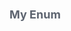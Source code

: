 <div class="attributesKit">
    <div style="padding-bottom:10px;" data-radium="true">
        <h1 style="font-family:-apple-system, BlinkMacSystemFont, &#x27;Segoe UI&#x27;, Helvetica, Arial, sans-serif, &#x27;Apple Color Emoji&#x27;, &#x27;Segoe UI Emoji&#x27;, &#x27;Segoe UI Symbol&#x27;;font-size:18px;color:#5D6470;" data-radium="true">My Enum</h1>
    </div>
    <style>
        .attributesKit p {
            margin-bottom: 4px;
            font-family: -apple-system, BlinkMacSystemFont, 'Segoe UI', Helvetica, Arial, sans-serif, 'Apple Color Emoji', 'Segoe UI Emoji', 'Segoe UI Symbol';
            font-size: 14px;
            color: #8A93A3;
            line-height: 21px;
            font-weight: regular;
        }

        .attributesKit p:last-child {
            margin-bottom: 0px;
        }

        .attributesKit ul {
            margin-left: 20px;
        }

        .attributesKit a {
            color: #747E8E;
            text-decoration: none;
            border-bottom: 1px solid #DCE0E8;
        }

        .attributesKit a:hover {
            border-bottom: none;
        }
    </style>
    <div style="width:100%;height:auto;display:flex;flex-direction:row;flex-wrap:no-wrap;justify-content:flex-start;align-items:stretch;position:relative;">
        <div style="height:auto;width:100%;display:-webkit-box;display:-moz-box;display:-ms-flexbox;display:-webkit-flex;display:flex;-webkit-flex-direction:column;-ms-flex-direction:column;flex-direction:column;-webkit-flex-wrap:no-wrap;-ms-flex-wrap:no-wrap;flex-wrap:no-wrap;-webkit-justify-content:flex-start;justify-content:flex-start;-webkit-align-items:flex-start;align-items:flex-start;-webkit-box-orient:vertical;-webkit-box-direction:normal;-webkit-box-lines:no-wrap;-ms-flex-pack:start;-webkit-box-pack:start;-ms-flex-align:start;-webkit-box-align:start;"
            data-radium="true">
            <div style="width:100%;height:5px;display:flex;flex-direction:row;flex-wrap:no-wrap;justify-content:flex-start;align-items:stretch;position:relative;border:1px solid #E8EBEE;border-bottom:none;background-color:#E8EBEE;"></div>
            <div style="width:100%;height:auto;border:1px solid #E8EBEE;" data-radium="true">
                <div style="width:100%;height:auto;display:flex;flex-direction:row;flex-wrap:no-wrap;justify-content:flex-start;align-items:stretch;position:relative;border-bottom:1px solid #E8EBEE;padding-top:8px;padding-bottom:8px;">
                    <div style="height:auto;width:8px;display:-webkit-box;display:-moz-box;display:-ms-flexbox;display:-webkit-flex;display:flex;-webkit-flex-direction:column;-ms-flex-direction:column;flex-direction:column;-webkit-flex-wrap:no-wrap;-ms-flex-wrap:no-wrap;flex-wrap:no-wrap;-webkit-justify-content:flex-start;justify-content:flex-start;-webkit-align-items:flex-start;align-items:flex-start;min-width:8px;max-width:8px;-webkit-align-self:stretch;align-self:stretch;background-image:url([object Object]);background-size:8px 8px;background-repeat:no-repeat;background-position:center center;margin-left:16px;margin-right:8px;-webkit-box-orient:vertical;-webkit-box-direction:normal;-webkit-box-lines:no-wrap;-ms-flex-pack:start;-webkit-box-pack:start;-ms-flex-align:start;-webkit-box-align:start;-ms-flex-item-align:stretch;"
                        data-radium="true"></div>
                    <div style="height:auto;width:100%;display:-webkit-box;display:-moz-box;display:-ms-flexbox;display:-webkit-flex;display:flex;-webkit-flex-direction:column;-ms-flex-direction:column;flex-direction:column;-webkit-flex-wrap:no-wrap;-ms-flex-wrap:no-wrap;flex-wrap:no-wrap;-webkit-justify-content:flex-start;justify-content:flex-start;-webkit-align-items:flex-start;align-items:flex-start;padding-left:8px;-webkit-box-orient:vertical;-webkit-box-direction:normal;-webkit-box-lines:no-wrap;-ms-flex-pack:start;-webkit-box-pack:start;-ms-flex-align:start;-webkit-box-align:start;"
                        data-radium="true">
                        <div style="width:100%;height:auto;display:flex;flex-direction:row;flex-wrap:no-wrap;justify-content:flex-start;align-items:stretch;position:relative;">
                            <div style="height:auto;width:100%;display:-webkit-box;display:-moz-box;display:-ms-flexbox;display:-webkit-flex;display:flex;-webkit-flex-direction:column;-ms-flex-direction:column;flex-direction:column;-webkit-flex-wrap:no-wrap;-ms-flex-wrap:no-wrap;flex-wrap:no-wrap;-webkit-justify-content:flex-start;justify-content:flex-start;-webkit-align-items:flex-start;align-items:flex-start;-webkit-box-orient:vertical;-webkit-box-direction:normal;-webkit-box-lines:no-wrap;-ms-flex-pack:start;-webkit-box-pack:start;-ms-flex-align:start;-webkit-box-align:start;"
                                data-radium="true">
                                <div style="width:auto;height:auto;margin-top:0px;margin-bottom:0px;margin-left:0px;margin-right:0px;font-weight:600;background-color:#F0F1F4;border-radius:3px;padding-top:4px;padding-bottom:4px;padding-left:8px;padding-right:8px;font-family:-apple-system, BlinkMacSystemFont, &#x27;Segoe UI&#x27;, Helvetica, Arial, sans-serif, &#x27;Apple Color Emoji&#x27;, &#x27;Segoe UI Emoji&#x27;, &#x27;Segoe UI Symbol&#x27;;font-size:13px;line-height:13px;color:#5D6470;word-break:break-word;"
                                    data-radium="true">true</div>
                            </div>
                            <div style="height:auto;width:100%;display:-webkit-box;display:-moz-box;display:-ms-flexbox;display:-webkit-flex;display:flex;-webkit-flex-direction:column;-ms-flex-direction:column;flex-direction:column;-webkit-flex-wrap:no-wrap;-ms-flex-wrap:no-wrap;flex-wrap:no-wrap;-webkit-justify-content:center;justify-content:center;-webkit-align-items:flex-start;align-items:flex-start;-webkit-box-orient:vertical;-webkit-box-direction:normal;-webkit-box-lines:no-wrap;-ms-flex-pack:center;-webkit-box-pack:center;-ms-flex-align:start;-webkit-box-align:start;"
                                data-radium="true">
                                <div style="width:100%;font-family:SFMono-Regular, Consolas, &#x27;Liberation Mono&#x27;, Menlo, Courier, monospace;font-weight:regular;font-size:13px;color:#8A93A3;line-height:13px;margin-bottom:0px;" data-radium="true">boolean</div>
                            </div>
                        </div>
                        <div style="width:100%;height:auto;display:flex;flex-direction:row;flex-wrap:no-wrap;justify-content:flex-start;align-items:stretch;position:relative;">
                            <div data-radium="true">
                                <div style="font-family:-apple-system, BlinkMacSystemFont, &#x27;Segoe UI&#x27;, Helvetica, Arial, sans-serif, &#x27;Apple Color Emoji&#x27;, &#x27;Segoe UI Emoji&#x27;, &#x27;Segoe UI Symbol&#x27;;font-size:13px;color:#8A93A3;line-height:150%;font-weight:regular;"
                                    data-radium="true">
                                    <p>Lorem ipsum dolor sit amet, consectetur adipiscing elit. Nunc tincidunt auctor erat nec vulputate. Donec ut urna urna. Phasellus nisl dolor, posuere non placerat a, efficitur nec elit. Cras mattis nulla et volutpat
                                        ullamcorper.</p>
                                    <p>Donec posuere ipsum at est egestas tempus. Nullam sed interdum eros. Proin accumsan sodales sodales. Nam consequat convallis augue vitae pretium. Maecenas quis orci fringilla ex interdum vestibulum non sed odio.</p>
                                    <ul>
                                        <li>
                                            <p>Lorem ipsum dolor sit amet, consectetur adipiscing elit</p>
                                        </li>
                                        <li>
                                            <p>Duis malesuada velit id nunc porttitor, id interdum eros blandit</p>
                                        </li>
                                        <li>
                                            <p>Pellentesque ut dui a libero varius ultrices at vel nunc</p>
                                        </li>
                                    </ul>
                                    <p>Curabitur iaculis commodo finibus. Praesent suscipit velit ante, quis bibendum felis molestie vel. Nam ornare enim vitae est bibendum rhoncus. Donec et libero vel mi vehicula varius.</p>
                                    <ul>
                                        <li>
                                            <p>Lorem</p>
                                        </li>
                                        <li>
                                            <p>Duis</p>
                                        </li>
                                        <li>
                                            <p>Pellentesqu</p>
                                        </li>
                                    </ul>
                                </div>
                            </div>
                        </div>
                    </div>
                </div>
                <div style="width:100%;height:auto;display:flex;flex-direction:row;flex-wrap:no-wrap;justify-content:flex-start;align-items:stretch;position:relative;border-bottom:none;padding-top:8px;padding-bottom:8px;">
                    <div style="height:auto;width:8px;display:-webkit-box;display:-moz-box;display:-ms-flexbox;display:-webkit-flex;display:flex;-webkit-flex-direction:column;-ms-flex-direction:column;flex-direction:column;-webkit-flex-wrap:no-wrap;-ms-flex-wrap:no-wrap;flex-wrap:no-wrap;-webkit-justify-content:flex-start;justify-content:flex-start;-webkit-align-items:flex-start;align-items:flex-start;min-width:8px;max-width:8px;-webkit-align-self:stretch;align-self:stretch;background-image:url([object Object]);background-size:8px 8px;background-repeat:no-repeat;background-position:center center;margin-left:16px;margin-right:8px;-webkit-box-orient:vertical;-webkit-box-direction:normal;-webkit-box-lines:no-wrap;-ms-flex-pack:start;-webkit-box-pack:start;-ms-flex-align:start;-webkit-box-align:start;-ms-flex-item-align:stretch;"
                        data-radium="true"></div>
                    <div style="height:auto;width:100%;display:-webkit-box;display:-moz-box;display:-ms-flexbox;display:-webkit-flex;display:flex;-webkit-flex-direction:column;-ms-flex-direction:column;flex-direction:column;-webkit-flex-wrap:no-wrap;-ms-flex-wrap:no-wrap;flex-wrap:no-wrap;-webkit-justify-content:flex-start;justify-content:flex-start;-webkit-align-items:flex-start;align-items:flex-start;padding-left:8px;-webkit-box-orient:vertical;-webkit-box-direction:normal;-webkit-box-lines:no-wrap;-ms-flex-pack:start;-webkit-box-pack:start;-ms-flex-align:start;-webkit-box-align:start;"
                        data-radium="true">
                        <div style="width:100%;height:auto;display:flex;flex-direction:row;flex-wrap:no-wrap;justify-content:flex-start;align-items:stretch;position:relative;">
                            <div style="height:auto;width:100%;display:-webkit-box;display:-moz-box;display:-ms-flexbox;display:-webkit-flex;display:flex;-webkit-flex-direction:column;-ms-flex-direction:column;flex-direction:column;-webkit-flex-wrap:no-wrap;-ms-flex-wrap:no-wrap;flex-wrap:no-wrap;-webkit-justify-content:flex-start;justify-content:flex-start;-webkit-align-items:flex-start;align-items:flex-start;-webkit-box-orient:vertical;-webkit-box-direction:normal;-webkit-box-lines:no-wrap;-ms-flex-pack:start;-webkit-box-pack:start;-ms-flex-align:start;-webkit-box-align:start;"
                                data-radium="true">
                                <div style="width:auto;height:auto;margin-top:0px;margin-bottom:0px;margin-left:0px;margin-right:0px;font-weight:600;background-color:#F0F1F4;border-radius:3px;padding-top:4px;padding-bottom:4px;padding-left:8px;padding-right:8px;font-family:-apple-system, BlinkMacSystemFont, &#x27;Segoe UI&#x27;, Helvetica, Arial, sans-serif, &#x27;Apple Color Emoji&#x27;, &#x27;Segoe UI Emoji&#x27;, &#x27;Segoe UI Symbol&#x27;;font-size:13px;line-height:13px;color:#5D6470;word-break:break-word;"
                                    data-radium="true">false</div>
                            </div>
                            <div style="height:auto;width:100%;display:-webkit-box;display:-moz-box;display:-ms-flexbox;display:-webkit-flex;display:flex;-webkit-flex-direction:column;-ms-flex-direction:column;flex-direction:column;-webkit-flex-wrap:no-wrap;-ms-flex-wrap:no-wrap;flex-wrap:no-wrap;-webkit-justify-content:center;justify-content:center;-webkit-align-items:flex-start;align-items:flex-start;-webkit-box-orient:vertical;-webkit-box-direction:normal;-webkit-box-lines:no-wrap;-ms-flex-pack:center;-webkit-box-pack:center;-ms-flex-align:start;-webkit-box-align:start;"
                                data-radium="true">
                                <div style="width:100%;font-family:SFMono-Regular, Consolas, &#x27;Liberation Mono&#x27;, Menlo, Courier, monospace;font-weight:regular;font-size:13px;color:#8A93A3;line-height:13px;margin-bottom:0px;" data-radium="true">boolean</div>
                            </div>
                        </div>
                        <div style="width:100%;height:auto;display:flex;flex-direction:row;flex-wrap:no-wrap;justify-content:flex-start;align-items:stretch;position:relative;">
                            <div data-radium="true">
                                <div style="font-family:-apple-system, BlinkMacSystemFont, &#x27;Segoe UI&#x27;, Helvetica, Arial, sans-serif, &#x27;Apple Color Emoji&#x27;, &#x27;Segoe UI Emoji&#x27;, &#x27;Segoe UI Symbol&#x27;;font-size:13px;color:#8A93A3;line-height:150%;font-weight:regular;"
                                    data-radium="true">
                                    <p>Lorem ipsum dolor sit amet, consectetur adipiscing elit. Nunc tincidunt auctor erat nec vulputate. Donec ut urna urna. Phasellus nisl dolor, posuere non placerat a, efficitur nec elit. Cras mattis nulla et volutpat
                                        ullamcorper.</p>
                                    <p>Donec posuere ipsum at est egestas tempus. Nullam sed interdum eros. Proin accumsan sodales sodales. Nam consequat convallis augue vitae pretium. Maecenas quis orci fringilla ex interdum vestibulum non sed odio.</p>
                                    <ul>
                                        <li>
                                            <p>Lorem ipsum dolor sit amet, consectetur adipiscing elit</p>
                                        </li>
                                        <li>
                                            <p>Duis malesuada velit id nunc porttitor, id interdum eros blandit</p>
                                        </li>
                                        <li>
                                            <p>Pellentesque ut dui a libero varius ultrices at vel nunc</p>
                                        </li>
                                    </ul>
                                    <p>Curabitur iaculis commodo finibus. Praesent suscipit velit ante, quis bibendum felis molestie vel. Nam ornare enim vitae est bibendum rhoncus. Donec et libero vel mi vehicula varius.</p>
                                    <ul>
                                        <li>
                                            <p>Lorem</p>
                                        </li>
                                        <li>
                                            <p>Duis</p>
                                        </li>
                                        <li>
                                            <p>Pellentesque</p>
                                        </li>
                                    </ul>
                                </div>
                            </div>
                        </div>
                    </div>
                </div>
            </div>
        </div>
    </div>
</div>